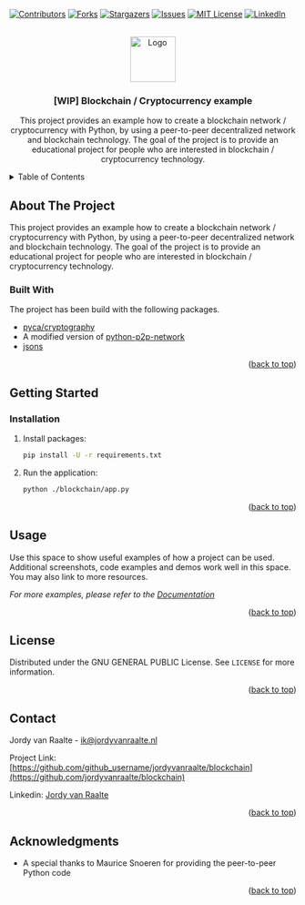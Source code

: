 <!-- PROJECT SHIELDS -->
[![Contributors][contributors-shield]][contributors-url]
[![Forks][forks-shield]][forks-url]
[![Stargazers][stars-shield]][stars-url]
[![Issues][issues-shield]][issues-url]
[![MIT License][license-shield]][license-url]
[![LinkedIn][linkedin-shield]][linkedin-url]



<!-- PROJECT LOGO -->
<br />
<div align="center">
  <a href="https://github.com/jordyvanraalte/blockchain">
    <img src="images/logo.png" alt="Logo" width="80" height="80">
  </a>

<h3 align="center">[WIP] Blockchain / Cryptocurrency example</h3>
  <p align="center">
    This project provides an example how to create a blockchain network / cryptocurrency with Python,
    by using a peer-to-peer decentralized network and blockchain technology. The goal of the project is to provide an educational project for people who are interested in blockchain / cryptocurrency technology.
    <br />
  </p>
</div>

<details>
  <summary>Table of Contents</summary>
  <ol>
    <li>
      <a href="#about-the-project">About The Project</a>
    </li>
    <li>
      <a href="#getting-started">Getting Started</a>
      <ul>
        <li><a href="#installation">Installation</a></li>
      </ul>
    </li>
    <li><a href="#usage">Usage</a></li>
    <li><a href="#contributing">Contributing</a></li>
    <li><a href="#license">License</a></li>
    <li><a href="#contact">Contact</a></li>
    <li><a href="#acknowledgments">Acknowledgments</a></li>
  </ol>
</details>

## About The Project
This project provides an example how to create a blockchain network / cryptocurrency with Python,
    by using a peer-to-peer decentralized network and blockchain technology. The goal of the project is to provide an educational project for people who are interested in blockchain / cryptocurrency technology.


### Built With
The project has been build with the following packages.
* [pyca/cryptography](https://cryptography.io/en/latest/)
* A modified version of [python-p2p-network](https://github.com/macsnoeren/python-p2p-network) 
* [jsons](https://github.com/ramonhagenaars/jsons)



<p align="right">(<a href="#top">back to top</a>)</p>



<!-- GETTING STARTED -->
## Getting Started

### Installation
1. Install packages:
   ```sh
   pip install -U -r requirements.txt
   ```
2. Run the application:
    ```sh
   python ./blockchain/app.py
   ```

<p align="right">(<a href="#top">back to top</a>)</p>



<!-- USAGE EXAMPLES -->
## Usage

Use this space to show useful examples of how a project can be used. Additional screenshots, code examples and demos work well in this space. You may also link to more resources.

_For more examples, please refer to the [Documentation](https://example.com)_

<p align="right">(<a href="#top">back to top</a>)</p>


<!-- LICENSE -->
## License

Distributed under the GNU GENERAL PUBLIC License. See `LICENSE` for more information.

<p align="right">(<a href="#top">back to top</a>)</p>



<!-- CONTACT -->
## Contact

Jordy van Raalte - ik@jordyvanraalte.nl

Project Link: [https://github.com/github_username/jordyvanraalte/blockchain](https://github.com/jordyvanraalte/blockchain)

Linkedin: [Jordy van Raalte](https://www.linkedin.com/in/jordy-van-raalte/)
<p align="right">(<a href="#top">back to top</a>)</p>



<!-- ACKNOWLEDGMENTS -->
## Acknowledgments

* A special thanks to Maurice Snoeren for providing the peer-to-peer Python code[]()


<p align="right">(<a href="#top">back to top</a>)</p>



<!-- MARKDOWN LINKS & IMAGES -->
<!-- https://www.markdownguide.org/basic-syntax/#reference-style-links -->
[contributors-shield]: https://img.shields.io/github/contributors/jordyvanraalte/blockchain.svg?style=for-the-badge
[contributors-url]: https://github.com/jordyvanraalte/blockchain/graphs/contributors
[forks-shield]: https://img.shields.io/github/forks/jordyvanraalte/blockchain.svg?style=for-the-badge
[forks-url]: https://github.com/jordyvanraalte/blockchain/network/members
[stars-shield]: https://img.shields.io/github/stars/jordyvanraalte/blockchain.svg?style=for-the-badge
[stars-url]: https://github.com/jordyvanraalte/blockchain/stargazers
[issues-shield]: https://img.shields.io/github/issues/jordyvanraalte/blockchain.svg?style=for-the-badge
[issues-url]: https://github.com/jordyvanraalte/blockchain/issues
[license-shield]: https://img.shields.io/github/license/jordyvanraalte/blockchain.svg?style=for-the-badge
[license-url]: https://github.com/jordyvanraalte/blockchain/blob/main/LICENSE
[linkedin-shield]: https://img.shields.io/badge/-LinkedIn-black.svg?style=for-the-badge&logo=linkedin&colorB=555
[linkedin-url]: https://www.linkedin.com/in/jordy-van-raalte/
[product-screenshot]: images/screenshot.png
